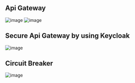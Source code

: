 ## Api Gateway

![image](https://github.com/chunkityip/Backend-Microservice-Project-Eureka/assets/47329780/30e34134-93a3-43c5-bfaa-4195327c302e)
![image](https://github.com/chunkityip/Backend-Microservice-Project-Eureka/assets/47329780/7be9938e-d0be-43a2-b34a-18d38493c152)


## Secure Api Gateway by using Keycloak
![image](https://github.com/chunkityip/Backend-Microservice-Project-Eureka/assets/47329780/329d8582-60aa-4eda-b2d9-27135ae6b8a0)


## Circuit Breaker
![image](https://github.com/chunkityip/Backend-Microservice-Project-Eureka/assets/47329780/0c3bcf4b-7bd2-4598-9d49-bc367f12ef35)

